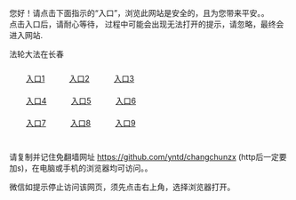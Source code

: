 您好！请点击下面指示的“入口”，浏览此网站是安全的，且为您带来平安。。 <br/>
点击入口后，请耐心等待， 过程中可能会出现无法打开的提示，请忽略，最终会进入网站. </br>

法轮大法在长春<br/>
<div style="padding:10px"><a style="margin:20px" target="_blank" href="https://d3mb4l11ejwjhb.cloudfront.net/2Qpsp?omqjub" id="ccLink1" rel="nofollow">入口1</a> <a target="_blank" style="margin:20px" href="https://d31t2ztlwo7jbo.cloudfront.net/2Qpsp?sdalygpa" id="ccLink2" rel="nofollow">入口2</a> <a style="margin:20px" target="_blank" href="https://d2u2k6pvjiwxsi.cloudfront.net/2Qpsp?huymxmc" id="ccLink3" rel="nofollow">入口3</a></div>

<div style="padding:10px" ><a style="margin:20px" target="_blank" href="https://d3mb4l11ejwjhb.cloudfront.net/2Qpsp?omqjub" id="ccLink4" rel="nofollow">入口4</a> <a style="margin:20px" href="https://d31t2ztlwo7jbo.cloudfront.net/2Qpsp?sdalygpa" target="_blank" id="ccLink5" rel="nofollow">入口5</a> <a style="margin:20px" href="https://d2u2k6pvjiwxsi.cloudfront.net/2Qpsp?huymxmc" target="_blank" id="ccLink6" rel="nofollow">入口6</a></div>

<div style="padding:10px"><a style="margin:20px" target="_blank" href="https://d3mb4l11ejwjhb.cloudfront.net/2Qpsp?omqjub" id="ccLink7" rel="nofollow">入口7</a> <a style="margin:20px" href="https://d31t2ztlwo7jbo.cloudfront.net/2Qpsp?sdalygpa" target="_blank" id="ccLink8" rel="nofollow">入口8</a> <a style="margin:20px" target="_blank" href="https://d2u2k6pvjiwxsi.cloudfront.net/2Qpsp?huymxmc" id="ccLink9" rel="nofollow">入口9</a></div>

<br/>



请复制并记住免翻墙网址 https://github.com/yntd/changchunzx (http后一定要加s)，在电脑或手机的浏览器均可访问。。<br/>

微信如提示停止访问该网页，须先点击右上角，选择浏览器打开。
